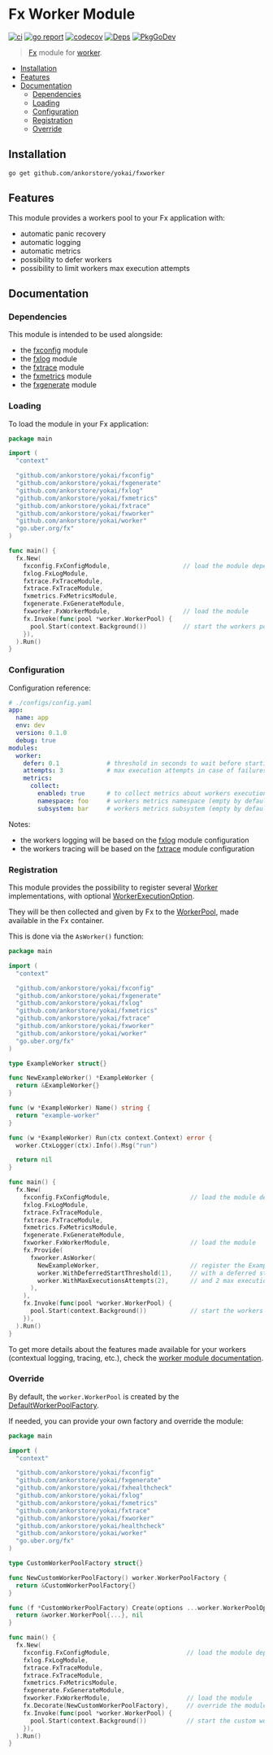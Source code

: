 # Fx Worker Module

[![ci](https://github.com/ankorstore/yokai/actions/workflows/fxworker-ci.yml/badge.svg)](https://github.com/ankorstore/yokai/actions/workflows/fxworker-ci.yml)
[![go report](https://goreportcard.com/badge/github.com/ankorstore/yokai/fxworker)](https://goreportcard.com/report/github.com/ankorstore/yokai/fxworker)
[![codecov](https://codecov.io/gh/ankorstore/yokai/graph/badge.svg?token=ghUBlFsjhR&flag=fxworker)](https://app.codecov.io/gh/ankorstore/yokai/tree/main/fxworker)
[![Deps](https://img.shields.io/badge/osi-deps-blue)](https://deps.dev/go/github.com%2Fankorstore%2Fyokai%2Ffxworker)
[![PkgGoDev](https://pkg.go.dev/badge/github.com/ankorstore/yokai/fxworker)](https://pkg.go.dev/github.com/ankorstore/yokai/fxworker)

> [Fx](https://uber-go.github.io/fx/) module for [worker](https://github.com/ankorstore/yokai/tree/main/worker).

<!-- TOC -->
* [Installation](#installation)
* [Features](#features)
* [Documentation](#documentation)
  * [Dependencies](#dependencies)
  * [Loading](#loading)
  * [Configuration](#configuration)
  * [Registration](#registration)
  * [Override](#override)
<!-- TOC -->

## Installation

```shell
go get github.com/ankorstore/yokai/fxworker
```

## Features

This module provides a workers pool to your Fx application with:

- automatic panic recovery
- automatic logging
- automatic metrics
- possibility to defer workers
- possibility to limit workers max execution attempts

## Documentation

### Dependencies

This module is intended to be used alongside:

- the [fxconfig](https://github.com/ankorstore/yokai/tree/main/fxconfig) module
- the [fxlog](https://github.com/ankorstore/yokai/tree/main/fxlog) module
- the [fxtrace](https://github.com/ankorstore/yokai/tree/main/fxtrace) module
- the [fxmetrics](https://github.com/ankorstore/yokai/tree/main/fxmetrics) module
- the [fxgenerate](https://github.com/ankorstore/yokai/tree/main/fxgenerate) module

### Loading

To load the module in your Fx application:

```go
package main

import (
  "context"

  "github.com/ankorstore/yokai/fxconfig"
  "github.com/ankorstore/yokai/fxgenerate"
  "github.com/ankorstore/yokai/fxlog"
  "github.com/ankorstore/yokai/fxmetrics"
  "github.com/ankorstore/yokai/fxtrace"
  "github.com/ankorstore/yokai/fxworker"
  "github.com/ankorstore/yokai/worker"
  "go.uber.org/fx"
)

func main() {
  fx.New(
    fxconfig.FxConfigModule,                    // load the module dependencies
    fxlog.FxLogModule,
    fxtrace.FxTraceModule,
    fxtrace.FxTraceModule,
    fxmetrics.FxMetricsModule,
    fxgenerate.FxGenerateModule,
    fxworker.FxWorkerModule,                    // load the module
    fx.Invoke(func(pool *worker.WorkerPool) {
      pool.Start(context.Background())          // start the workers pool
    }),
  ).Run()
}
```

### Configuration

Configuration reference:

```yaml
# ./configs/config.yaml
app:
  name: app
  env: dev
  version: 0.1.0
  debug: true
modules:
  worker:
    defer: 0.1             # threshold in seconds to wait before starting all workers, immediate start by default
    attempts: 3            # max execution attempts in case of failures for all workers, no restart by default
    metrics:
      collect:
        enabled: true      # to collect metrics about workers executions
        namespace: foo     # workers metrics namespace (empty by default)
        subsystem: bar     # workers metrics subsystem (empty by default)
```

Notes:

- the workers logging will be based on the [fxlog](https://github.com/ankorstore/yokai/tree/main/fxlog)
  module configuration
- the workers tracing will be based on the [fxtrace](https://github.com/ankorstore/yokai/tree/main/fxtrace)
  module configuration

### Registration

This module provides the possibility to register
several [Worker](https://github.com/ankorstore/yokai/blob/main/worker/worker.go) implementations, with
optional [WorkerExecutionOption](https://github.com/ankorstore/yokai/blob/main/worker/option.go).

They will be then collected and given by Fx to
the [WorkerPool](https://github.com/ankorstore/yokai/blob/main/worker/pool.go), made available in the Fx container.

This is done via the `AsWorker()` function:

```go
package main

import (
  "context"

  "github.com/ankorstore/yokai/fxconfig"
  "github.com/ankorstore/yokai/fxgenerate"
  "github.com/ankorstore/yokai/fxlog"
  "github.com/ankorstore/yokai/fxmetrics"
  "github.com/ankorstore/yokai/fxtrace"
  "github.com/ankorstore/yokai/fxworker"
  "github.com/ankorstore/yokai/worker"
  "go.uber.org/fx"
)

type ExampleWorker struct{}

func NewExampleWorker() *ExampleWorker {
  return &ExampleWorker{}
}

func (w *ExampleWorker) Name() string {
  return "example-worker"
}

func (w *ExampleWorker) Run(ctx context.Context) error {
  worker.CtxLogger(ctx).Info().Msg("run")

  return nil
}

func main() {
  fx.New(
    fxconfig.FxConfigModule,                      // load the module dependencies
    fxlog.FxLogModule,
    fxtrace.FxTraceModule,
    fxtrace.FxTraceModule,
    fxmetrics.FxMetricsModule,
    fxgenerate.FxGenerateModule,
    fxworker.FxWorkerModule,                      // load the module
    fx.Provide(
      fxworker.AsWorker(
        NewExampleWorker,                         // register the ExampleWorker
        worker.WithDeferredStartThreshold(1),     // with a deferred start threshold of 1 second
        worker.WithMaxExecutionsAttempts(2),      // and 2 max execution attempts
      ),
    ),
    fx.Invoke(func(pool *worker.WorkerPool) {
      pool.Start(context.Background())            // start the workers pool
    }),
  ).Run()
}
```

To get more details about the features made available for your workers (contextual logging, tracing, etc.), check
the [worker module documentation](https://github.com/ankorstore/yokai/tree/main/worker).

### Override

By default, the `worker.WorkerPool` is created by
the [DefaultWorkerPoolFactory](https://github.com/ankorstore/yokai/blob/main/worker/factory.go).

If needed, you can provide your own factory and override the module:

```go
package main

import (
  "context"

  "github.com/ankorstore/yokai/fxconfig"
  "github.com/ankorstore/yokai/fxgenerate"
  "github.com/ankorstore/yokai/fxhealthcheck"
  "github.com/ankorstore/yokai/fxlog"
  "github.com/ankorstore/yokai/fxmetrics"
  "github.com/ankorstore/yokai/fxtrace"
  "github.com/ankorstore/yokai/fxworker"
  "github.com/ankorstore/yokai/healthcheck"
  "github.com/ankorstore/yokai/worker"
  "go.uber.org/fx"
)

type CustomWorkerPoolFactory struct{}

func NewCustomWorkerPoolFactory() worker.WorkerPoolFactory {
  return &CustomWorkerPoolFactory{}
}

func (f *CustomWorkerPoolFactory) Create(options ...worker.WorkerPoolOption) (*worker.WorkerPool, error) {
  return &worker.WorkerPool{...}, nil
}

func main() {
  fx.New(
    fxconfig.FxConfigModule,                     // load the module dependencies
    fxlog.FxLogModule,
    fxtrace.FxTraceModule,
    fxtrace.FxTraceModule,
    fxmetrics.FxMetricsModule,
    fxgenerate.FxGenerateModule,
    fxworker.FxWorkerModule,                     // load the module
    fx.Decorate(NewCustomWorkerPoolFactory),     // override the module with a custom factory
    fx.Invoke(func(pool *worker.WorkerPool) {
      pool.Start(context.Background())           // start the custom worker pool
    }),
  ).Run()
}
```
